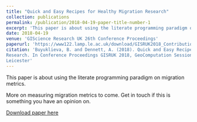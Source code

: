 ```yaml
---
title: "Quick and Easy Recipes for Healthy Migration Research"
collection: publications
permalink: /publication/2018-04-19-paper-title-number-1
excerpt: 'This paper is about using the literate programming paradigm on migration metrics.'
date: 2018-04-19
venue: 'GIScience Research UK 26th Conference Proceedings'
paperurl: 'https://www122.lamp.le.ac.uk/download/GISRUK2018_Contribution_115.pdf'
citation: 'Buyuklieva, B. and Dennett, A. (2018). Quick and Easy Recipes for Healthy Migration
Research. In Conference Proceedings GISRUK 2018, GeoComputation Session, University of
Leicester'
---
```

This paper is about using the literate programming paradigm on migration metrics. 

More on measuring migration metrics to come. Get in touch if this is something you have an opinion on.

[Download paper here](https://www122.lamp.le.ac.uk/download/GISRUK2018_Contribution_115.pdf)


